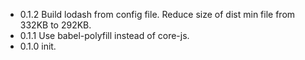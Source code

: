 - 0.1.2 Build lodash from config file. Reduce size of dist min file from 332KB to 292KB.
- 0.1.1 Use babel-polyfill instead of core-js.
- 0.1.0 init.
